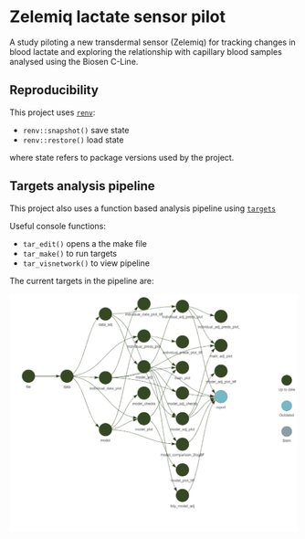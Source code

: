 # Zelemiq lactate sensor pilot
A study piloting a new transdermal sensor (Zelemiq) for tracking changes in blood lactate and exploring the relationship with capillary blood samples analysed using the Biosen C-Line.

## Reproducibility

This project uses
[`renv`](https://rstudio.github.io/renv/articles/renv.html#reproducibility):

- `renv::snapshot()` save state
- `renv::restore()` load state

where state refers to package versions used by the project.

## Targets analysis pipeline

This project also uses a function based analysis pipeline using
[`targets`](https://books.ropensci.org/targets/)

Useful console functions:

- `tar_edit()` opens a the make file
- `tar_make()` to run targets
- `tar_visnetwork()` to view pipeline

The current targets in the pipeline are:

![alt text](network.png "Pipeline Targets Visnetwork")

